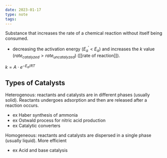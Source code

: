 ```yaml
---
date: 2023-01-17
type: note
tags:
---
```


Substance that increases the rate of a chemical reaction without itself being consumed.
- decreasing the activation energy ($E_{a}^{'}$ < $E_{a}$) and increases the $k$ value ($rate_{catalyzed} > rate_{uncatalyzed}$) ([[rate of reaction]]).

$k=A \cdot e^{-E_{a}/RT}$

## Types of Catalysts
Heterogenous: reactants and catalysts are in different phases (usually solid). Reactants undergoes adsorption and then are released after a reaction occurs.
- ex Haber synthesis of ammonia
- ex Ostwald process for nitric acid production
- ex Catalytic converters

Homogeneous: reactants and catalysts are dispersed in a single phase (usually liquid). More efficient
- ex Acid and base catalysis
